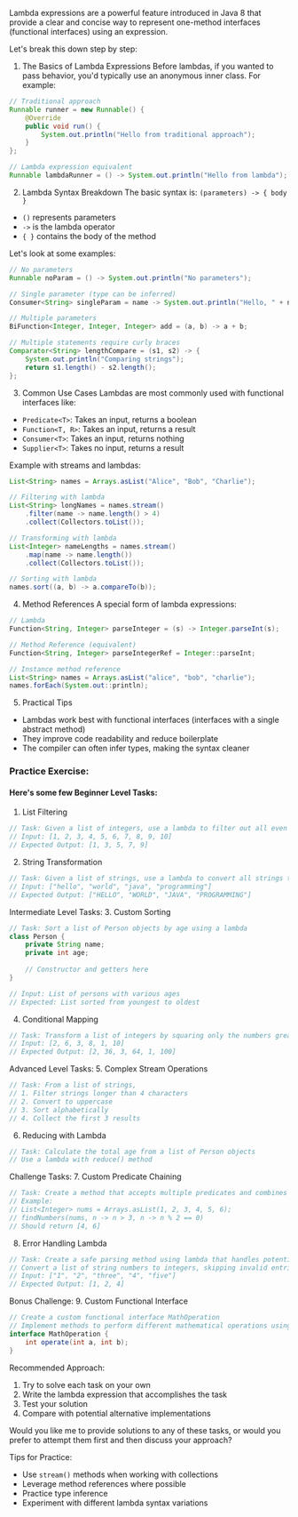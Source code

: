 Lambda expressions are a powerful feature introduced in Java 8 that provide a clear and concise way to represent one-method interfaces (functional interfaces) using an expression.

Let's break this down step by step:

1. The Basics of Lambda Expressions
Before lambdas, if you wanted to pass behavior, you'd typically use an anonymous inner class. For example:

```java
// Traditional approach
Runnable runner = new Runnable() {
    @Override
    public void run() {
        System.out.println("Hello from traditional approach");
    }
};

// Lambda expression equivalent
Runnable lambdaRunner = () -> System.out.println("Hello from lambda");
```

2. Lambda Syntax Breakdown
The basic syntax is: `(parameters) -> { body }`

- `()` represents parameters
- `->` is the lambda operator
- `{ }` contains the body of the method

Let's look at some examples:

```java
// No parameters
Runnable noParam = () -> System.out.println("No parameters");

// Single parameter (type can be inferred)
Consumer<String> singleParam = name -> System.out.println("Hello, " + name);

// Multiple parameters
BiFunction<Integer, Integer, Integer> add = (a, b) -> a + b;

// Multiple statements require curly braces
Comparator<String> lengthCompare = (s1, s2) -> {
    System.out.println("Comparing strings");
    return s1.length() - s2.length();
};
```

3. Common Use Cases
Lambdas are most commonly used with functional interfaces like:
- `Predicate<T>`: Takes an input, returns a boolean
- `Function<T, R>`: Takes an input, returns a result
- `Consumer<T>`: Takes an input, returns nothing
- `Supplier<T>`: Takes no input, returns a result

Example with streams and lambdas:

```java
List<String> names = Arrays.asList("Alice", "Bob", "Charlie");

// Filtering with lambda
List<String> longNames = names.stream()
    .filter(name -> name.length() > 4)
    .collect(Collectors.toList());

// Transforming with lambda
List<Integer> nameLengths = names.stream()
    .map(name -> name.length())
    .collect(Collectors.toList());

// Sorting with lambda
names.sort((a, b) -> a.compareTo(b));
```

4. Method References
A special form of lambda expressions:

```java
// Lambda
Function<String, Integer> parseInteger = (s) -> Integer.parseInt(s);

// Method Reference (equivalent)
Function<String, Integer> parseIntegerRef = Integer::parseInt;

// Instance method reference
List<String> names = Arrays.asList("alice", "bob", "charlie");
names.forEach(System.out::println);
```

5. Practical Tips
- Lambdas work best with functional interfaces (interfaces with a single abstract method)
- They improve code readability and reduce boilerplate
- The compiler can often infer types, making the syntax cleaner

### Practice Exercise:

#### Here's some few Beginner Level Tasks:  

1. List Filtering
```java
// Task: Given a list of integers, use a lambda to filter out all even numbers
// Input: [1, 2, 3, 4, 5, 6, 7, 8, 9, 10]
// Expected Output: [1, 3, 5, 7, 9]
```

2. String Transformation
```java
// Task: Given a list of strings, use a lambda to convert all strings to uppercase
// Input: ["hello", "world", "java", "programming"]
// Expected Output: ["HELLO", "WORLD", "JAVA", "PROGRAMMING"]
```

Intermediate Level Tasks:
3. Custom Sorting
```java
// Task: Sort a list of Person objects by age using a lambda
class Person {
    private String name;
    private int age;
    
    // Constructor and getters here
}

// Input: List of persons with various ages
// Expected: List sorted from youngest to oldest
```

4. Conditional Mapping
```java
// Task: Transform a list of integers by squaring only the numbers greater than 5
// Input: [2, 6, 3, 8, 1, 10]
// Expected Output: [2, 36, 3, 64, 1, 100]
```

Advanced Level Tasks:
5. Complex Stream Operations
```java
// Task: From a list of strings, 
// 1. Filter strings longer than 4 characters
// 2. Convert to uppercase
// 3. Sort alphabetically
// 4. Collect the first 3 results
```

6. Reducing with Lambda
```java
// Task: Calculate the total age from a list of Person objects
// Use a lambda with reduce() method
```

Challenge Tasks:
7. Custom Predicate Chaining
```java
// Task: Create a method that accepts multiple predicates and combines them
// Example: 
// List<Integer> nums = Arrays.asList(1, 2, 3, 4, 5, 6);
// findNumbers(nums, n -> n > 3, n -> n % 2 == 0)
// Should return [4, 6]
```

8. Error Handling Lambda
```java
// Task: Create a safe parsing method using lambda that handles potential exceptions
// Convert a list of string numbers to integers, skipping invalid entries
// Input: ["1", "2", "three", "4", "five"]
// Expected Output: [1, 2, 4]
```

Bonus Challenge:
9. Custom Functional Interface
```java
// Create a custom functional interface MathOperation
// Implement methods to perform different mathematical operations using lambdas
interface MathOperation {
    int operate(int a, int b);
}
```

Recommended Approach:
1. Try to solve each task on your own
2. Write the lambda expression that accomplishes the task
3. Test your solution
4. Compare with potential alternative implementations

Would you like me to provide solutions to any of these tasks, or would you prefer to attempt them first and then discuss your approach?

Tips for Practice:
- Use `stream()` methods when working with collections
- Leverage method references where possible
- Practice type inference
- Experiment with different lambda syntax variations
